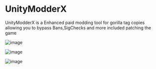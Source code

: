 # UnityModderX
UnityModderX is a Enhanced paid modding tool for gorilla tag copies allowing you to bypass Bans,SigChecks and more included patching the game

![image](https://github.com/user-attachments/assets/1678289a-ddb6-4069-858a-b29c1cbfc663)

![image](https://github.com/user-attachments/assets/6bd38997-3898-4e9f-abf5-b7292eb666ac)

![image](https://github.com/user-attachments/assets/d84757b4-aff0-4bc4-ba8c-cd19f0dfb6e2)






